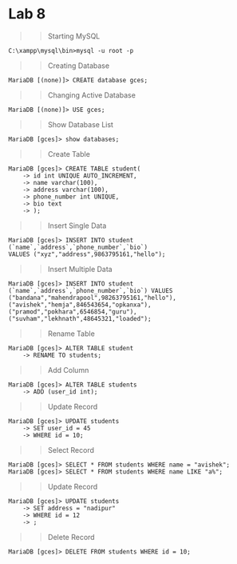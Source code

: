 # Lab 8

>> Starting MySQL
```
C:\xampp\mysql\bin>mysql -u root -p
```
>> Creating Database
```
MariaDB [(none)]> CREATE database gces;
```
>> Changing Active Database
```
MariaDB [(none)]> USE gces;
```
>> Show Database List
```
MariaDB [gces]> show databases;
```
>> Create Table
```
MariaDB [gces]> CREATE TABLE student(
    -> id int UNIQUE AUTO_INCREMENT,
    -> name varchar(100),
    -> address varchar(100),
    -> phone_number int UNIQUE,
    -> bio text
    -> );
```
>> Insert Single Data
```
MariaDB [gces]> INSERT INTO student (`name`,`address`,`phone_number`,`bio`) 
VALUES ("xyz","address",9863795161,"hello");
```
>> Insert Multiple Data
```
MariaDB [gces]> INSERT INTO student 
(`name`,`address`,`phone_number`,`bio`) VALUES 
("bandana","mahendrapool",98263795161,"hello"),
("avishek","hemja",846543654,"opkanxa"),
("pramod","pokhara",6546854,"guru"),
("suvham","lekhnath",48645321,"loaded");
```
>> Rename Table
```
MariaDB [gces]> ALTER TABLE student
    -> RENAME TO students;
```
>> Add Column
```
MariaDB [gces]> ALTER TABLE students
    -> ADD (user_id int);
```
>> Update Record
```
MariaDB [gces]> UPDATE students
    -> SET user_id = 45
    -> WHERE id = 10;
```
>> Select Record
```
MariaDB [gces]> SELECT * FROM students WHERE name = "avishek";
MariaDB [gces]> SELECT * FROM students WHERE name LIKE "a%";
```
>> Update Record
```
MariaDB [gces]> UPDATE students
    -> SET address = "nadipur"
    -> WHERE id = 12
    -> ;
```
>> Delete Record
```
MariaDB [gces]> DELETE FROM students WHERE id = 10;
```